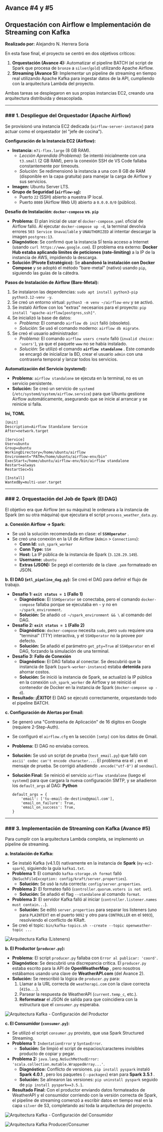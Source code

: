 ## **Avance #4 y #5**

## **Orquestación con Airflow e Implementación de Streaming con Kafka**

**Realizado por:** Alejandro N. Herrera Soria

En esta fase final, el proyecto se centró en dos objetivos críticos:

1. **Orquestación (Avance 4):** Automatizar el pipeline BATCH (el script de Spark que procesa de `bronze` a `silver`/`gold`) utilizando Apache Airflow.
2. **Streaming (Avance 5):** Implementar un pipeline de streaming en tiempo real utilizando Apache Kafka para ingestar datos de la API, cumpliendo con la arquitectura Lambda del proyecto.

Ambas tareas se desplegaron en sus propias instancias EC2, creando una arquitectura distribuida y desacoplada.

---

### ### 1. Despliegue del Orquestador (Apache Airflow)

Se provisionó una instancia EC2 dedicada (`airflow-server-instance`) para actuar como el orquestador (el "jefe de cocina").

**Configuración de la Instancia EC2 (Airflow):**

* **Instancia:** `m7i-flex.large` (8 GB RAM).
  * *Lección Aprendida (Problema):* Se intentó inicialmente con una `t3.small` (2 GB RAM), pero la conexión SSH de VS Code fallaba constantemente por timeouts.
  * *Solución:* Se redimensionó la instancia a una con 8 GB de RAM (disponible en la capa gratuita) para manejar la carga de Airflow y sus servicios.
* **Imagen:** Ubuntu Server LTS.
* **Grupo de Seguridad (`airflow-sg`):**
  * Puerto `22` (SSH) abierto a nuestra IP local.
  * Puerto `8080` (Airflow Web UI) abierto a `0.0.0.0/0` (público).

**Desafío de Instalación: `docker-compose` vs. `pip`**

* **Problema:** El plan inicial de usar el `docker-compose.yaml` oficial de Airflow falló. Al ejecutar `docker-compose up -d`, la terminal devolvía errores `503 Service Unavailable` y `UNAUTHORIZED` al intentar descargar la imagen `postgres:13`.
* **Diagnóstico:** Se confirmó que la instancia SÍ tenía acceso a Internet (usando `curl https://www.google.com`). El problema era externo: **Docker Hub estaba aplicando límites de peticiones (rate-limiting)** a la IP de la instancia de AWS, impidiendo la descarga.
* **Solución (Pivote Estratégico):** Se **abandonó la instalación con Docker Compose** y se adoptó el método "bare-metal" (nativo) usando `pip`, siguiendo las guías de la cátedra.

**Pasos de Instalación de Airflow (Bare-Metal):**

1. Se instalaron las dependencias: `sudo apt install python3-pip python3.12-venv -y`.
2. Se creó un entorno virtual: `python3 -m venv ~/airflow-env` y se activó.
3. Se instaló Airflow con los "extras" necesarios para el proyecto: `pip install "apache-airflow[postgres,ssh]"`.
4. Se inicializó la base de datos:
   * *Problema:* El comando `airflow db init` falló (obsoleto).
   * *Solución:* Se usó el comando moderno: `airflow db migrate`.
5. Se creó el usuario administrador:
   * *Problema:* El comando `airflow users create` falló (`invalid choice: 'users'`), ya que el paquete `www` no se había instalado.
   * *Solución:* Se utilizó el comando  **`airflow standalone`** . Este comando se encargó de inicializar la BD, crear el usuario `admin` con una contraseña temporal y lanzar todos los servicios.

**Automatización del Servicio (systemd):**

* **Problema:** `airflow standalone` se ejecuta en la terminal, no es un servicio persistente.
* **Solución:** Se creó un servicio de `systemd` (`/etc/systemd/system/airflow.service`) para que Ubuntu gestione Airflow automáticamente, asegurando que se inicie al arrancar y se reinicie si falla.

**Ini, TOML**

```
[Unit]
Description=Airflow Standalone Service
After=network.target

[Service]
User=ubuntu
Group=ubuntu
WorkingDirectory=/home/ubuntu/airflow
Environment="PATH=/home/ubuntu/airflow-env/bin"
ExecStart=/home/ubuntu/airflow-env/bin/airflow standalone
Restart=always
RestartSec=5s

[Install]
WantedBy=multi-user.target
```

---

### ### 2. Orquestación del Job de Spark (El DAG)

El objetivo era que Airflow (en su máquina) le ordenara a la instancia de Spark (en su otra máquina) que ejecutara el script `process_weather_data.py`.

**a. Conexión Airflow -> Spark:**

* Se usó la solución recomendada en clase: el  **`SSHOperator`** .
* Se creó una conexión en la UI de Airflow (`Admin` > `Connections`):
  * **Conn Id:** `ssh_spark_worker`
  * **Conn Type:** `SSH`
  * **Host:** La IP pública de la instancia de Spark (`3.128.29.149`).
  * **Username:** `ubuntu`
  * **Extras (JSON):** Se pegó el contenido de la clave `.pem` formateado en JSON.

**b. El DAG (`etl_pipeline_dag.py`):**
Se creó el DAG para definir el flujo de trabajo.

* **Desafío 1: `exit status = 1` (Fallo 1)**
  * **Diagnóstico:** El `SSHOperator` se conectaba, pero el comando `docker-compose` fallaba porque se ejecutaba en `~` y no en `~/spark_environment`.
  * **Solución:** Se añadió `cd ~/spark_environment && \` al comando del DAG.
* **Desafío 2: `exit status = 1` (Fallo 2)**
  * **Diagnóstico:** `docker-compose` necesita `sudo`, pero `sudo` requiere una "terminal" (TTY) interactiva, y el `SSHOperator` no la provee por defecto.
  * **Solución:** Se añadió el parámetro `get_pty=True` al `SSHOperator` en el DAG, forzando la simulación de una terminal.
* **Desafío 3: Fallo de Conexión**
  * **Diagnóstico:** El DAG fallaba al conectar. Se descubrió que la instancia de Spark (`spark-worker-instance`) estaba **detenida** para ahorrar costos.
  * **Solución:** Se inició la instancia de Spark, se actualizó la IP pública en la conexión `ssh_spark_worker` de Airflow y se reinició el contenedor de Docker en la instancia de Spark (`docker-compose up -d`).
* **Resultado: ¡ÉXITO!** El DAG se ejecutó correctamente, orquestando todo el pipeline BATCH.

**c. Configuración de Alertas por Email:**

* Se generó una "Contraseña de Aplicación" de 16 dígitos en Google (requiere 2-Step-Auth).
* Se configuró el `airflow.cfg` en la sección `[smtp]` con los datos de Gmail.
* **Problema:** El DAG no enviaba correos.
* **Solución:** Se usó un script de prueba (`test_email.py`) que falló con `ascii' codec can't encode character...`. El problema era el `¡` en el mensaje de prueba. Se corrigió añadiendo `.encode("utf-8")` al `sendmail`.
* **Solución Final:** Se reinició el servicio `airflow standalone` (luego el `systemd`) para que cargara la nueva configuración SMTP, y se añadieron los `default_args` al DAG:
  **Python**

  ```
  default_args = {
      'email': ['tu-email-de-destino@gmail.com'],
      'email_on_failure': True,
      'email_on_success': True,
  }
  ```

---

### ### 3. Implementación de Streaming con Kafka (Avance #5)

Para cumplir con la arquitectura Lambda completa, se implementó un pipeline de streaming.

**a. Instalación de Kafka:**

* Se instaló Kafka (v4.1.0) nativamente en la instancia de **Spark** (`my-ec2-spark`), siguiendo la guía `kafka1.txt`.
* **Problema 1:** El comando `kafka-storage.sh format` falló (`NoSuchFileException: config/kraft/server.properties`).
  * **Solución:** Se usó la ruta correcta: `config/server.properties`.
* **Problema 2:** El formateo falló (`controller.quorum.voters is not set`).
  * **Solución:** Se añadió el flag `--standalone` al comando `format`.
* **Problema 3:** El servidor Kafka falló al iniciar (`controller.listener.names must contain...`).
  * **Solución:** Se editó `server.properties` para separar los listeners (uno para `PLAINTEXT` en el puerto `9092` y otro para `CONTROLLER` en el `9093`), resolviendo el conflicto de KRaft.
* Se creó el topic: `bin/kafka-topics.sh --create --topic openweather-topic ...`

![Arquitectura Kafka (Listeners)](listeners_kafka.jpg)

**b. El Productor (`producer.py`):**

* **Problema:** El script `producer.py` fallaba con `Error al publicar: 'coord'`.
* **Diagnóstico:** Se descubrió una discrepancia crítica. El `producer.py` estaba escrito para la API de  **OpenWeatherMap** , pero nosotros estábamos usando una clave de **WeatherAPI.com** (del Avance 2).
* **Solución:** Se reescribió la lógica de `producer.py` para:
  1. Llamar a la URL correcta de `weatherapi.com` con la clave correcta (`415a...`).
  2. Parsear la respuesta de WeatherAPI (`current.temp_c`, etc.).
  3. **Reformatear** el JSON de salida para que coincidiera con la estructura que el `consumer.py` esperaba.

![Arquitectura Kafka - Configuración del Productor](producer_py.jpg)

**c. El Consumidor (`consumer.py`):**

* Se utilizó el script `consumer.py` provisto, que usa Spark Structured Streaming.
* **Problema 1:** `IndentationError` y `SyntaxError`.
  * **Solución:** Se limpió el script de espacios/caracteres invisibles producto de copiar y pegar.
* **Problema 2:** `java.lang.NoSuchMethodError: 'scala.collection.mutable.WrappedArray...'`.
  * **Diagnóstico:** Conflicto de versiones. `pip install pyspark` instaló  **Spark 4.0.1** , pero los paquetes (`--packages`) eran para  **Spark 3.5.1** .
  * **Solución:** Se alinearon las versiones: `pip uninstall pyspark` seguido de `pip install pyspark==3.5.1`.
* **Resultado Final:** Con el productor enviando datos formateados de WeatherAPI y el consumidor corriendo con la versión correcta de Spark, el pipeline de streaming comenzó a escribir datos en tiempo real en la capa `silver` de S3, completando así toda la arquitectura del proyecto.

![Arquitectura Kafka - Configuración del Consumidor](consumer_py.jpg)

![Arquitectura Kafka Producer/Consumer](metadata_s3.jpg)
